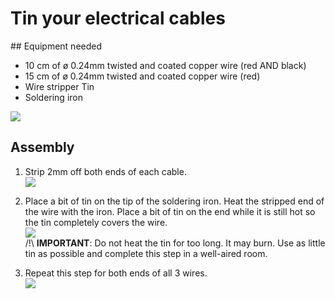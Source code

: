 # Tin your electrical cables
## Equipment needed
- 10 cm of ø 0.24mm twisted and coated copper wire (red AND black) 
- 15 cm of ø 0.24mm twisted and coated copper wire (red)
- Wire stripper Tin
- Soldering iron

![](../assets/_MG_5252.JPG)

## Assembly 

1. Strip 2mm off both ends of each cable.    
    ![](../assets/_MG_5253.JPG)  
2. Place a bit of tin on the tip of the soldering iron. Heat the stripped end of the wire with the iron. Place a bit of tin on the end while it is still hot so the tin completely covers the wire.    
    ![](../assets/_MG_5254.JPG)  
/!\ **IMPORTANT**: Do not heat the tin for too long. It may burn. Use as little tin as possible and complete this step in a well-aired room.

3. Repeat this step for both ends of all 3 wires.    
    ![](../assets/_MG_5256.JPG)  